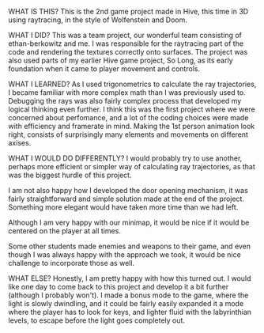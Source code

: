 WHAT IS THIS?
This is the 2nd game project made in Hive, this time in 3D using raytracing, in the style of Wolfenstein and Doom. 

WHAT I DID?
This was a team project, our wonderful team consisting of ethan-berkowitz and me. I was responsible for the raytracing part of the code and rendering the textures correctly onto surfaces. 
The project was also used parts of my earlier Hive game project, So Long, as its early foundation when it came to player movement and controls. 

WHAT I LEARNED?
As I used trigonometrics to calculate the ray trajectories, I became familiar with more complex math than I was previously used to. Debugging the rays was also fairly complex process that developed my logical thinking even further. 
I think this was the first project where we were concerned about perfomance, and a lot of the coding choices were made with efficiency and framerate in mind. Making the 1st person animation look right, consists of surprisingly many elements and movements on different axises. 

WHAT I WOULD DO DIFFERENTLY?
I would probably try to use another, perhaps more efficient or simpler way of calculating ray trajectories, as that was the biggest hurdle of this project. 

I am not also happy how I developed the door opening mechanism, it was fairly straightforward and simple solution made at the end of the project. Something more elegant would have taken more time than we had left.

Although I am very happy with our minimap, it would be nice if it would be centered on the player at all times. 

Some other students made enemies and weapons to their game, and even though I was always happy with the approach we took, it would be nice challenge to incorporate those as well. 

WHAT ELSE?
Honestly, I am pretty happy with how this turned out. I would like one day to come back to this project and develop it a bit further (although I probably won't). 
I made a bonus mode to the game, where the light is slowly dwindling, and it could be fairly easily expanded it a mode where the player has to look for keys, and lighter fluid with the labyrinthian levels, to escape before the light goes completely out. 
